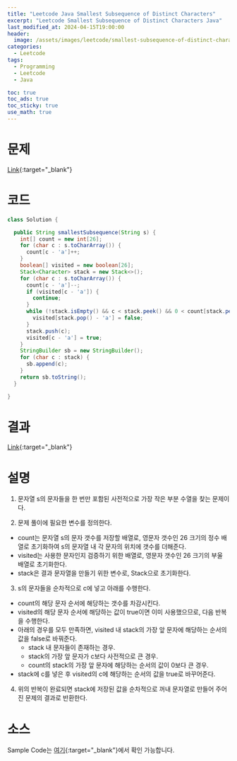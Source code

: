 ```yaml
---
title: "Leetcode Java Smallest Subsequence of Distinct Characters"
excerpt: "Leetcode Smallest Subsequence of Distinct Characters Java"
last_modified_at: 2024-04-15T19:00:00
header:
  image: /assets/images/leetcode/smallest-subsequence-of-distinct-characters.png
categories:
  - Leetcode
tags:
  - Programming
  - Leetcode
  - Java

toc: true
toc_ads: true
toc_sticky: true
use_math: true
---
```

# 문제
[Link](https://leetcode.com/problems/smallest-subsequence-of-distinct-characters/){:target="_blank"}

# 코드
```java
class Solution {

  public String smallestSubsequence(String s) {
    int[] count = new int[26];
    for (char c : s.toCharArray()) {
      count[c - 'a']++;
    }
    boolean[] visited = new boolean[26];
    Stack<Character> stack = new Stack<>();
    for (char c : s.toCharArray()) {
      count[c - 'a']--;
      if (visited[c - 'a']) {
        continue;
      }
      while (!stack.isEmpty() && c < stack.peek() && 0 < count[stack.peek() - 'a']) {
        visited[stack.pop() - 'a'] = false;
      }
      stack.push(c);
      visited[c - 'a'] = true;
    }
    StringBuilder sb = new StringBuilder();
    for (char c : stack) {
      sb.append(c);
    }
    return sb.toString();
  }

}
```

# 결과
[Link](https://leetcode.com/problems/smallest-subsequence-of-distinct-characters/submissions/1232939894/){:target="_blank"}

# 설명
1. 문자열 s의 문자들을 한 번만 포함된 사전적으로 가장 작은 부분 수열을 찾는 문제이다.

2. 문제 풀이에 필요한 변수를 정의한다.
- count는 문자열 s의 문자 갯수를 저장할 배열로, 영문자 갯수인 26 크기의 정수 배열로 초기화하여 s의 문자열 내 각 문자의 위치에 갯수를 더해준다.
- visited는 사용한 문자인지 검증하기 위한 배열로, 영문자 갯수인 26 크기의 부울 배열로 초기화한다.
- stack은 결과 문자열을 만들기 위한 변수로, Stack으로 초기화한다.

3. s의 문자들을 순차적으로 c에 넣고 아래를 수행한다.
- count의 해당 문자 순서에 해당하는 갯수를 차감시킨다.
- visited의 해당 문자 순서에 해당하는 값이 true이면 이미 사용했으므로, 다음 반복을 수행한다.
- 아래의 경우를 모두 만족하면, visited 내 stack의 가장 앞 문자에 해당하는 순서의 값을 false로 바꿔준다.
  - stack 내 문자들이 존재하는 경우.
  - stack의 가장 앞 문자가 c보다 사전적으로 큰 경우.
  - count의 stack의 가장 앞 문자에 해당하는 순서의 값이 0보다 큰 경우.
- stack에 c를 넣은 후 visited의 c에 해당하는 순서의 값을 true로 바꾸어준다.

4. 위의 반복이 완료되면 stack에 저장된 값을 순차적으로 꺼내 문자열로 만들어 주어진 문제의 결과로 반환한다.

# 소스
Sample Code는 [여기](https://github.com/GracefulSoul/leetcode/blob/master/src/main/java/gracefulsoul/problems/SmallestSubsequenceOfDistinctCharacters.java){:target="_blank"}에서 확인 가능합니다.